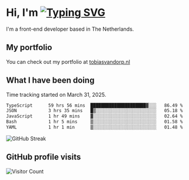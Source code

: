 # Hi, I'm [![Typing SVG](https://readme-typing-svg.demolab.com?font=Fira+Code&pause=1000&width=435&lines=tobiasvdorp)](https://git.io/typing-svg)

I'm a front-end developer based in The Netherlands.

## My portfolio

You can check out my portfolio at [tobiasvandorp.nl](https://www.tobiasvandorp.nl/)

## What I have been doing

Time tracking started on March 31, 2025.

<!--START_SECTION:waka-->

```txt
TypeScript      59 hrs 56 mins  █████████████████████▓░░░   86.49 %
JSON            3 hrs 35 mins   █▒░░░░░░░░░░░░░░░░░░░░░░░   05.18 %
JavaScript      1 hr 49 mins    ▓░░░░░░░░░░░░░░░░░░░░░░░░   02.64 %
Bash            1 hr 5 mins     ▒░░░░░░░░░░░░░░░░░░░░░░░░   01.58 %
YAML            1 hr 1 min      ▒░░░░░░░░░░░░░░░░░░░░░░░░   01.48 %
```

<!--END_SECTION:waka-->

![GitHub Streak](https://streak-stats.demolab.com?user=tobiasvdorp&theme=dark&hide_border=true&mode=weekly&background=36%2C6400A6%2C000000)

## GitHub profile visits

![Visitor Count](https://profile-counter.glitch.me/tobiasvdorp/count.svg)
